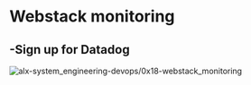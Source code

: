 <p align="center"><h1>Webstack monitoring</h1></p>
<p align="left"><h2>-Sign up for Datadog</h2></p>
<p align="lef"><image src="https://www.prnewswire.com/news-releases/datadog-introduces-datadog-apps-to-extend-platform-to-third-party-applications-301408615.html" alt="alx-system_engineering-devops/0x18-webstack_monitoring"> </p>
